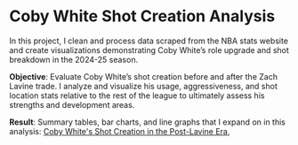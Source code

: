 # Coby White Shot Creation Analysis
In this project, I clean and process data scraped from the NBA stats website and create visualizations demonstrating Coby White’s role upgrade and shot breakdown in the 2024-25 season.

**Objective**: Evaluate Coby White’s shot creation before and after the Zach Lavine trade. I analyze and visualize his usage, aggressiveness, and shot location stats relative to the rest of the league to ultimately assess his strengths and development areas.

**Result**: Summary tables, bar charts, and line graphs that I expand on in this analysis: [Coby White's Shot Creation in the Post-Lavine Era](https://medium.com/@maezellemillan_87186/coby-whites-shot-creation-in-the-post-lavine-era-98fca6c22f16),
